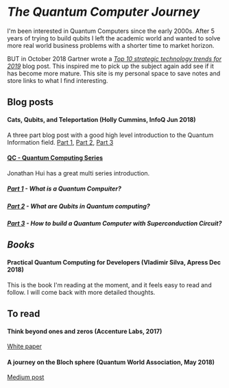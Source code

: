 # *The Quantum Computer Journey*
I'm been interested in Quantum Computers since the early 2000s. After 5 years of trying to build qubits I left the academic world and wanted to solve more real world business problems with a shorter time to market horizon. 

BUT in October 2018 Gartner wrote a [_Top 10 strategic technology trends for 2019_](https://www.gartner.com/smarterwithgartner/gartner-top-10-strategic-technology-trends-for-2019) blog post. This inspired me to pick up the subject again add see if it has become more mature. This site is my personal space to save notes and store links to what I find interesting.

## Blog posts
#### Cats, Qubits, and Teleportation (Holly Cummins, InfoQ Jun 2018)
A three part blog post with a good high level introduction to the Quantum Information field. [Part 1](https://www.infoq.com/articles/quantum-computing-intro-one), [Part 2](https://www.infoq.com/articles/quantum-computing-algoritms-two), [Part 3](https://www.infoq.com/articles/quantum-computing-applications-three)

#### [QC - Quantum Computing Series](https://medium.com/@jonathan_hui/qc-quantum-computing-series-10ddd7977abd)
Jonathan Hui has a great multi series introduction.
##### [Part 1](https://medium.com/@jonathan_hui/qc-what-is-a-quantum-computer-222edc3a887d) - What is a Quantum Compuiter?
##### [Part 2](https://medium.com/@jonathan_hui/qc-what-are-qubits-in-quantum-computing-cdb3cb566595) - What are Qubits in Quantum computing?
##### [Part 3](https://medium.com/@jonathan_hui/qc-how-to-build-a-quantum-computer-with-superconducting-circuit-4c30b1b296cd) - How to build a Quantum Computer with Superconduction Circuit?

## *Books*
#### Practical Quantum Computing for Developers (Vladimir Silva, Apress Dec 2018)
This is the book I'm reading at the moment, and it feels easy to read and follow. I will come back with more detailed thoughts.

## To read
#### Think beyond ones and zeros (Accenture Labs, 2017)
[White paper](https://www.accenture.com/us-en/insight-quantum-computing)

#### A journey on the Bloch sphere (Quantum World Association, May 2018)
[Medium post](https://medium.com/@quantum_wa/quantum-computation-a-journey-on-the-bloch-sphere-50cc9d73530)
